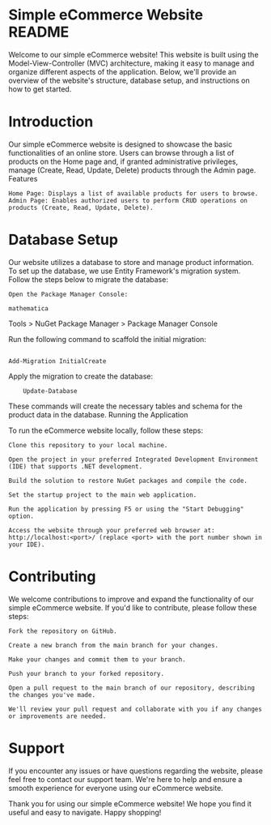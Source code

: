 # Simple eCommerce Website README

Welcome to our simple eCommerce website! This website is built using the Model-View-Controller (MVC) architecture, making it easy to manage and organize different aspects of the application. Below, we'll provide an overview of the website's structure, database setup, and instructions on how to get started.


# Introduction

Our simple eCommerce website is designed to showcase the basic functionalities of an online store. Users can browse through a list of products on the Home page and, if granted administrative privileges, manage (Create, Read, Update, Delete) products through the Admin page.
Features

    Home Page: Displays a list of available products for users to browse.
    Admin Page: Enables authorized users to perform CRUD operations on products (Create, Read, Update, Delete).

# Database Setup

Our website utilizes a database to store and manage product information. To set up the database, we use Entity Framework's migration system. Follow the steps below to migrate the database:

    Open the Package Manager Console:

    mathematica

Tools > NuGet Package Manager > Package Manager Console

Run the following command to scaffold the initial migration:

```

Add-Migration InitialCreate

```

Apply the migration to create the database:

```
    Update-Database
```
These commands will create the necessary tables and schema for the product data in the database.
Running the Application

To run the eCommerce website locally, follow these steps:

    Clone this repository to your local machine.

    Open the project in your preferred Integrated Development Environment (IDE) that supports .NET development.

    Build the solution to restore NuGet packages and compile the code.

    Set the startup project to the main web application.

    Run the application by pressing F5 or using the "Start Debugging" option.

    Access the website through your preferred web browser at: http://localhost:<port>/ (replace <port> with the port number shown in your IDE).

# Contributing

We welcome contributions to improve and expand the functionality of our simple eCommerce website. If you'd like to contribute, please follow these steps:

    Fork the repository on GitHub.

    Create a new branch from the main branch for your changes.

    Make your changes and commit them to your branch.

    Push your branch to your forked repository.

    Open a pull request to the main branch of our repository, describing the changes you've made.

    We'll review your pull request and collaborate with you if any changes or improvements are needed.

# Support

If you encounter any issues or have questions regarding the website, please feel free to contact our support team. We're here to help and ensure a smooth experience for everyone using our eCommerce website.

Thank you for using our simple eCommerce website! We hope you find it useful and easy to navigate. Happy shopping!